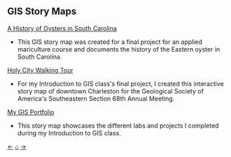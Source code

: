 ## GIS Story Maps

[A History of Oysters in South Carolina](https://arcg.is/1u8mbT)
+ This GIS story map was created for a final project for an applied mariculture course and documents the history of the Eastern oyster in South Carolina.<br/>

[Holy City Walking Tour](https://arcg.is/0q5nDq)
+ For my Introduction to GIS class's final project, I created this interactive story map of downtown Charleston for the Geological Society of America's Southeastern Section 68th Annual Meeting.<br/>

[My GIS Portfolio](https://arcg.is/1qDiHa0)
+ This story map showcases the different labs and projects I completed during my Introduction to GIS class.<br/>

[&#8592;](./thesis)     [&#8962;](./index)     [&#8594;](./art)
